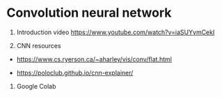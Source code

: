 # Convolution neural network

1. Introduction video
   https://www.youtube.com/watch?v=iaSUYvmCekI

1. CNN resources

- https://www.cs.ryerson.ca/~aharley/vis/conv/flat.html

- https://poloclub.github.io/cnn-explainer/

1. Google Colab
